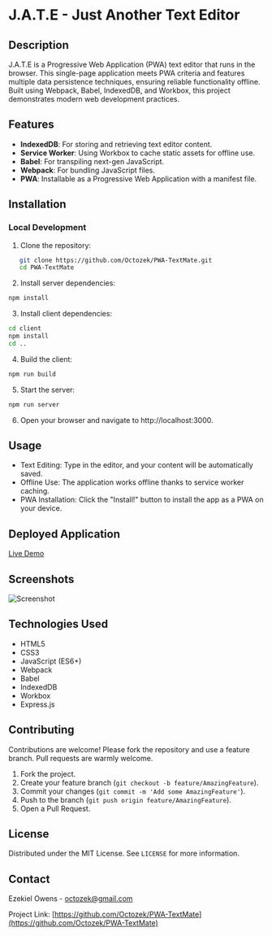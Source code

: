 # J.A.T.E - Just Another Text Editor

## Description

J.A.T.E is a Progressive Web Application (PWA) text editor that runs in the browser. This single-page application meets PWA criteria and features multiple data persistence techniques, ensuring reliable functionality offline. Built using Webpack, Babel, IndexedDB, and Workbox, this project demonstrates modern web development practices.

## Features

- **IndexedDB**: For storing and retrieving text editor content.
- **Service Worker**: Using Workbox to cache static assets for offline use.
- **Babel**: For transpiling next-gen JavaScript.
- **Webpack**: For bundling JavaScript files.
- **PWA**: Installable as a Progressive Web Application with a manifest file.

## Installation

### Local Development

1. Clone the repository:
```bash
   git clone https://github.com/Octozek/PWA-TextMate.git
   cd PWA-TextMate
```
2. Install server dependencies:

```bash
npm install
```
3.  Install client dependencies:

```bash
cd client
npm install
cd ..
```

4. Build the client:

```bash
npm run build
```

5. Start the server:

```bash
npm run server
```

6. Open your browser and navigate to http://localhost:3000.

## Usage

- Text Editing: Type in the editor, and your content will be automatically saved.
- Offline Use: The application works offline thanks to service worker caching.
- PWA Installation: Click the "Install!" button to install the app as a PWA on your device.

## Deployed Application
[Live Demo](https://pwa-textmate.onrender.com/)

## Screenshots
![Screenshot](img/Screenshot_498.png)

## Technologies Used
- HTML5
- CSS3
- JavaScript (ES6+)
- Webpack
- Babel
- IndexedDB
- Workbox
- Express.js

## Contributing
Contributions are welcome! Please fork the repository and use a feature branch. Pull requests are warmly welcome.

1. Fork the project.
2. Create your feature branch (`git checkout -b feature/AmazingFeature`).
3. Commit your changes (`git commit -m 'Add some AmazingFeature'`).
4. Push to the branch (`git push origin feature/AmazingFeature`).
5. Open a Pull Request.

## License
Distributed under the MIT License. See `LICENSE` for more information.

## Contact
Ezekiel Owens - octozek@gmail.com

Project Link: [https://github.com/Octozek/PWA-TextMate](https://github.com/Octozek/PWA-TextMate)
